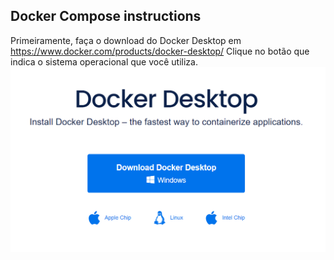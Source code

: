 ## Docker Compose instructions

Primeiramente, faça o download do Docker Desktop em https://www.docker.com/products/docker-desktop/
Clique no botão que indica o sistema operacional que você utiliza.
![Pull image](./images/1.png)

